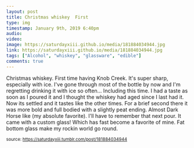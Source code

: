 ```yaml
---
layout: post
title: Christmas whiskey  First 
type: img
timestamp: January 9th, 2019 6:40pm
audio: 
video: 
image: https://saturdayxiii.github.io/media/181884034944.jpg
link: https://saturdayxiii.github.io/media/181884034944.jpg
tags: ["Alcohol", "whiskey", "glassware", "edible"]
comments: true
---
```


Christmas whiskey.  First time having Knob Creek.  It's super sharp, especially with ice.  I've gone through most of the bottle by now and I'm regretting drinking it with ice so often&hellip; Including this time.  I had a taste as soon as I poured it and I thought the whiskey had aged since I last had it.  Now its settled and it tastes like the other times.  For a brief second there it was more bold and full bodied with a slightly peat ending.  Almost Dark Horse like (my absolute favorite). I'll have to remember that next pour.
It came with a custom glass! Which has fast become a favorite of mine.  Fat bottom glass make my rockin world go round.
 
  
<small>source: https://saturdayxiii.tumblr.com/post/181884034944</small>